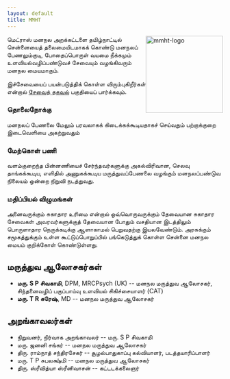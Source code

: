 ```yaml
---
layout: default
title: MMHT
---
```


<img src="public/mmht-logo.png" alt="mmht-logo" style="max-width: 40%; width: 180px; float: right; padding=0px"/>

மெட்ராஸ் மனநல அறக்கட்டளை தமிழ்நாட்டில் சென்னையைத் தலைமையிடமாகக் கொண்டு மனநலப் பேணலும்குடி,
போதைப்பொருள் வயமை நீக்கமும் உளவியல்வழிப்பண்டுவச் சேவையும் வழங்கிவரும் மனநல மையமாகும்.

இச்சேவையைப் பயன்படுத்திக் கொள்ள விரும்புகிறீர்கள் என்றால் [சேவைத் தகவல்](service.html)
பகுதியைப் பார்க்கவும்.

### தொலைநோக்கு

மனநலப் பேணலை மேலும் பரவலாகக் கிடைக்கக்கூடியதாகச் செய்வதும் பற்றாக்குறை இடைவெளியை அகற்றுவதும்

### மேற்கொள் பணி

வளம்குறைந்த பின்னணியைச் சேர்ந்தவர்களுக்கு அகல்விரிவான, செலவு தாங்கக்கூடிய, எளிதில்
அணுகக்கூடிய மருத்துவப்பேணலை வழங்கும் மனநலப்பண்டுவ நிலையம் ஒன்றை நிறுவி நடத்துவது.

### மதிப்பியல் விழுமங்கள்

அனைவருக்கும் சுகாதார உரிமை என்றால் ஒவ்வொருவருக்கும் தேவையான சுகாதார சேவைகள் அவரவர்களுக்குத்
தேவையான போதும் வசதியான இடத்திலும் பொருளாதார நெருக்கடிக்கு ஆளாகாமல் பெறுவதற்கு
இயலவேண்டும். அரசுக்கும் சமூகத்துக்கும் உள்ள கூட்டுப்பொறுப்பில் பங்கெடுத்துக் கொள்ள சென்னை மனநல
மையம் குறிக்கோள் கொண்டுள்ளது.

## மருத்துவ ஆலோசகர்கள்

* **மரு. S P சிவகாமி**, DPM, MRCPsych (UK) -- மனநல மருத்துவ ஆலோசகர், சிந்தனைவழிப்
  பகுப்பாய்வு உளவியல் சிகிச்சையாளர் (CAT)
* **மரு. T R சுரேஷ்**, MD -- மனநல மருத்துவ ஆலோசகர்

## அறங்காவலர்கள்

* நிறுவனர், நிர்வாக அறங்காவலர் -- மரு. S P சிவகாமி
* மரு. ஜனனி சங்கர் -- மனநல மருத்துவ ஆலோசகர்
* திரு. ராம்நாத் சந்திரசேகர் -- சூழல்பாதுகாப்பு கல்வியாளர், படத்தயாரிப்பாளர்
* மரு. T P சுபலக்ஷ்மி -- மனநல மருத்துவ ஆலோசகர்
* திரு. ஸ்ரீவித்யா ஸ்ரீனிவாசன் -- கட்டடக்கலைஞர்
